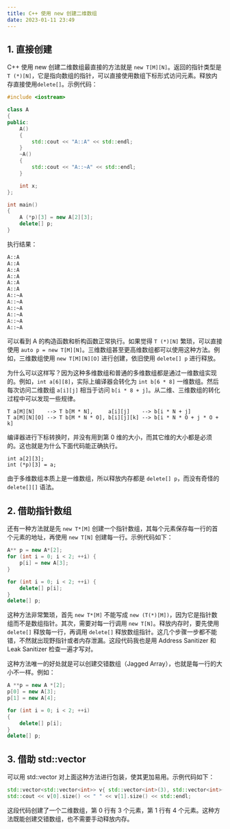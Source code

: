 ```yaml
---
title: C++ 使用 new 创建二维数组
date: 2023-01-11 23:49
---
```


## 1. 直接创建

C++ 使用 new 创建二维数组最直接的方法就是 `new T[M][N]`。返回的指针类型是 `T (*)[N]`，它是指向数组的指针，可以直接使用数组下标形式访问元素。释放内存直接使用`delete[]`。示例代码：

```cpp
#include <iostream>

class A
{
public:
    A()
    {
        std::cout << "A::A" << std::endl;
    }
    ~A()
    {
        std::cout << "A::~A" << std::endl;
    }

    int x;
};

int main()
{
    A (*p)[3] = new A[2][3];
    delete[] p;
}
```

执行结果：

```bash
A::A
A::A
A::A
A::A
A::A
A::A
A::~A
A::~A
A::~A
A::~A
A::~A
A::~A
```

可以看到 A 的构造函数和析构函数正常执行。如果觉得 `T (*)[N]` 繁琐，可以直接使用 `auto p = new T[M][N]`。三维数组甚至更高维数组都可以使用这种方法。例如，三维数组使用 `new T[M][N][O]` 进行创建，依旧使用 `delete[] p` 进行释放。

为什么可以这样写？因为这种多维数组和普通的多维数组都是通过一维数组实现的。例如，`int a[6][8]`，实际上编译器会转化为 `int b[6 * 8]` 一维数组。然后每次访问二维数组 `a[i][j]` 相当于访问 `b[i * 8 + j]`。从二维、三维数组的转化过程中可以发现一些规律。

```
T a[M][N] 	 --> T b[M * N],  	 a[i][j]    --> b[i * N + j]
T a[M][N][O] --> T b[M * N * O], b[i][j][k] --> b[i * N * O + j * O + k]
```

编译器进行下标转换时，并没有用到第 0 维的大小，而其它维的大小都是必须的。这也就是为什么下面代码能正确执行。

```
int a[2][3];
int (*p)[3] = a;
```

由于多维数组本质上是一维数组，所以释放内存都是 `delete[] p`，而没有奇怪的 `delete[][]` 语法。

## 2. 借助指针数组

还有一种方法就是先 `new T*[M]` 创建一个指针数组，其每个元素保存每一行的首个元素的地址，再使用 `new T[N]` 创建每一行。示例代码如下：

```cpp
A** p = new A*[2];
for (int i = 0; i < 2; ++i) {
    p[i] = new A[3];
}

for (int i = 0; i < 2; ++i) {
    delete[] p[i];
}
delete[] p;
```

这种方法非常繁琐，首先 `new T*[M]` 不能写成 `new (T(*)[M])`，因为它是指针数组而不是数组指针。其次，需要对每一行调用 `new T[N]`。释放内存时，要先使用 `delete[]` 释放每一行，再调用 `delete[]` 释放数组指针。这几个步骤一步都不能错，不然就出现野指针或者内存泄漏。这段代码我也是用 Address Sanitizer 和 Leak Sanitizer 检查一遍才写对。

这种方法唯一的好处就是可以创建交错数组（Jagged Array），也就是每一行的大小不一样。例如：

```cpp
A **p = new A *[2];
p[0] = new A[3];
p[1] = new A[4];

for (int i = 0; i < 2; ++i)
{
    delete[] p[i];
}
delete[] p;
```

## 3. 借助 std::vector

可以用 std::vector 对上面这种方法进行包装，使其更加易用。示例代码如下：

```cpp
std::vector<std::vector<int>> v{ std::vector<int>(3), std::vector<int>(4) };
std::cout << v[0].size() << " " << v[1].size() << std::endl;
```

这段代码创建了一个二维数组，第 0 行有 3 个元素，第 1 行有 4 个元素。这种方法既能创建交错数组，也不需要手动释放内存。